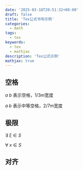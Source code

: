 ```yaml
---
date: '2025-03-18T20:51:32+08:00'
draft: false
title: 'Tex公式书写示例'
categories:
  - math
tags:
  - tex
keywords:
  - tex
  - mathjax
description: 'Tex公式示例'
mathjax: true
---
```


## 空格

$a\ b$ 表示空格，1/3m宽度

$a\;b$ 表示中等空格，2/7m宽度

## 极限

$\exists\ \xi \in S$

$\forall\ x\in S$

## 对齐

